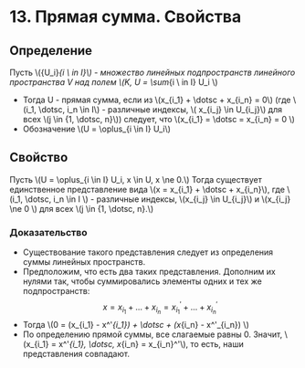 # 13. Прямая сумма. Свойства
## Определение
Пусть \\({U_i}_{i \ in I}\\) - множество линейных подпространств линейного пространства
V над полем \\(K, U = \sum_{i \ in I} U_i \\)
- Тогда U - прямая сумма, если из \\(x_{i_1} + \dotsc + x_{i_n} = 0\\)
(где \\(i_1, \dotsc, i_n \in I\\) - различные индексы, \\( x_{i_j} \in U_{i_j}\\) для всех
\\(j \in {1, \dotsc, n}\\)) следует, что \\(x_{i_1} = \dotsc = x_{i_n} = 0 \\)
- Обозначение \\(U = \oplus_{i \in I} U_i\\)

## Свойство
Пусть \\(U = \oplus_{i \in I} U_i, x \in U, x \ne 0.\\) Тогда существует единственное представление
вида \\(x = x_{i_1} + \dotsc + x_{i_n}\\), где \\(i_1, \dotsc, i_n \in I \\) - различные индексы,
\\(x_{i_j} \in U_{i_j}\\) и \\(x_{i_j} \ne 0 \\) для всех \\(j \in {1, \dotsc, n}.\\)
### Доказательство
- Существование такого представления следует из определения суммы линейных пространств.
- Предположим, что есть два таких представления.
Дополним их нулями так, чтобы суммировались элементы одних и тех же подпространств:
$$x = x_{i_1} + \dotsc + x_{i_n} = x^'_{i_1} + \dotsc + x_{i_n}^' $$
- Тогда \\(0 = (x_{i_1} - x^'_{i_1}) + \dotsc + (x_{i_n} - x^'_{i_n}) \\)
- По определению прямой суммы, все слагаемые равны 0. Значит, \\(x_{i_1} = x^'_{i_1}, \dotsc, x_{i_n} = x_{i_n}^'\\), то
есть, наши представления совпадают.

